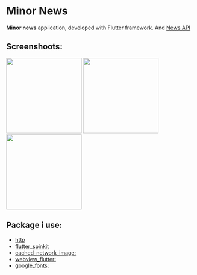 # Minor News

**Minor news** application, developed with Flutter framework. And [News API](https://newsapi.org)

## Screenshoots:

<img src="https://github.com/theiskaa/minor_news/blob/main/assets/screenshots/1.png" width="200"> <img
src="https://github.com/theiskaa/minor_news/blob/main/assets/screenshots/2.png" width="200"> <img 
src="https://github.com/theiskaa/minor_news/blob/main/assets/screenshots/3.png" width="200">

## Package i use:

- [http](https://pub.dev/packages/http)
- [flutter_spinkit](https://pub.dev/packages/flutter_spinkit)
- [cached_network_image:](https://pub.dev/packages/cached_network_image)
- [webview_flutter:](https://pub.dev/packages/webview_flutter)
- [google_fonts:](https://pub.dev/packages/google_fonts)
